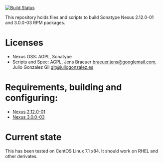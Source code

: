 [![Build Status](https://jenkins-juliogonzalez.rhcloud.com/job/nexus-oss-rpm-build/badge/icon)](https://jenkins-juliogonzalez.rhcloud.com/job/nexus-oss-rpm-build/)

This repository holds files and scripts to build Sonatype Nexus 2.12.0-01 and
3.0.0-03 RPM packages.

# Licenses

- Nexus OSS: AGPL, Sonatype
- Scripts and Spec: AGPL, Jens Braeuer <braeuer.jens@googlemail.com>,
  Julio Gonzalez Gil <git@juliogonzalez.es>

# Requirements, building and configuring:

- [Nexus 2.12.0-01](NEXUS2.md)
- [Nexus 3.0.0-03](NEXUS3.md)

# Current state

This has been tested on CentOS Linux 7.1 x84. It should work
on RHEL and other derivates.
